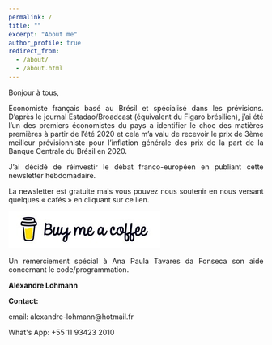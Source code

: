 ```yaml
---
permalink: /
title: ""
excerpt: "About me"
author_profile: true
redirect_from: 
  - /about/
  - /about.html
---
```



<p>Bonjour à tous, </p>
<p style="text-align: justify">  Economiste français basé au Brésil et spécialisé dans les prévisions. D’après le journal Estadao/Broadcast (équivalent du Figaro brésilien),  j’ai été l’un des premiers économistes du pays a identifier le choc des matières premières à partir de l’été 2020 et cela m’a valu de recevoir le prix de 3ème meilleur prévisionniste pour l’inflation générale des prix de la part de la Banque Centrale du Brésil en 2020.</p>

<p style="text-align: justify"> J’ai décidé de réinvestir le débat franco-européen en publiant cette newsletter hebdomadaire.</p>

<p style="text-align: justify"> La newsletter est gratuite mais vous pouvez nous soutenir en nous versant quelques « cafés » en cliquant sur ce lien.</p>

[![Buy me a coffee](https://github.com/ASLlohmann/asllohmann.github.io/blob/master/images/bmc.jpeg?raw=true)](https://www.buymeacoffee.com/AlexSebLohmann)
<p style="text-align: justify">  Un remerciement spécial à Ana Paula Tavares da Fonseca son aide concernant le code/programmation.</p>


**Alexandre Lohmann**

<p style="text-align: justify"><strong> Contact: </strong></p>

<p style="text-align: justify">email: alexandre-lohmann@hotmail.fr</p>

<p style="text-align: justify">What's App: +55 11 93423 2010</p>
 


